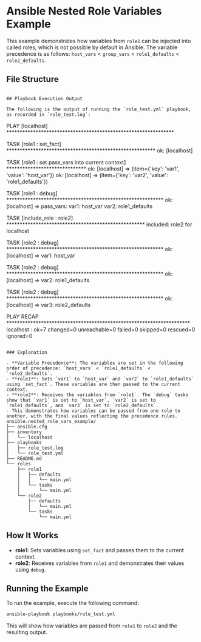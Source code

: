 # Ansible Nested Role Variables Example

This example demonstrates how variables from `role1` can be injected into called roles, which is not possible by default in Ansible. The variable precedence is as follows: `host_vars` < `group_vars` < `role1_defaults` < `role2_defaults`.

## File Structure

```

## Playbook Execution Output

The following is the output of running the `role_test.yml` playbook, as recorded in `role_test.log`:

```
PLAY [localhost] ***************************************************************

TASK [role1 : set_fact] ********************************************************
ok: [localhost]

TASK [role1 : set pass_vars into current context] ******************************
ok: [localhost] => (item={'key': 'var1', 'value': 'host_var'})
ok: [localhost] => (item={'key': 'var2', 'value': 'role1_defaults'})

TASK [role1 : debug] ***********************************************************
ok: [localhost] => 
  pass_vars:
    var1: host_var
    var2: role1_defaults

TASK [include_role : role2] ****************************************************
included: role2 for localhost

TASK [role2 : debug] ***********************************************************
ok: [localhost] => 
  var1: host_var

TASK [role2 : debug] ***********************************************************
ok: [localhost] => 
  var2: role1_defaults

TASK [role2 : debug] ***********************************************************
ok: [localhost] => 
  var3: role2_defaults

PLAY RECAP *********************************************************************
localhost                  : ok=7    changed=0    unreachable=0    failed=0    skipped=0    rescued=0    ignored=0   
```

### Explanation

- **Variable Precedence**: The variables are set in the following order of precedence: `host_vars` < `role1_defaults` < `role2_defaults`.
- **role1**: Sets `var1` to `host_var` and `var2` to `role1_defaults` using `set_fact`. These variables are then passed to the current context.
- **role2**: Receives the variables from `role1`. The `debug` tasks show that `var1` is set to `host_var`, `var2` is set to `role1_defaults`, and `var3` is set to `role2_defaults`.
- This demonstrates how variables can be passed from one role to another, with the final values reflecting the precedence rules.
ansible.nested_role_vars_example/
├── ansible.cfg
├── inventory
│   └── localhost
├── playbooks
│   ├── role_test.log
│   └── role_test.yml
├── README.md
└── roles
    ├── role1
    │   ├── defaults
    │   │   └── main.yml
    │   └── tasks
    │       └── main.yml
    └── role2
        ├── defaults
        │   └── main.yml
        └── tasks
            └── main.yml
```

## How It Works

- **role1**: Sets variables using `set_fact` and passes them to the current context.
- **role2**: Receives variables from `role1` and demonstrates their values using `debug`.

## Running the Example

To run the example, execute the following command:

```bash
ansible-playbook playbooks/role_test.yml
```

This will show how variables are passed from `role1` to `role2` and the resulting output.
